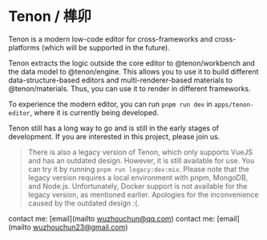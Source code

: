 # Tenon / 榫卯

Tenon is a modern low-code editor for cross-frameworks and cross-platforms (which will be supported in the future).

Tenon extracts the logic outside the core editor to @tenon/workbench and the data model to @tenon/engine. This allows you to use it to build different data-structure-based editors and multi-renderer-based materials to @tenon/materials. Thus, you can use it to render in different frameworks.

To experience the modern editor, you can run `pnpm run dev` in `apps/tenon-editor`, where it is currently being developed.

Tenon still has a long way to go and is still in the early stages of development. If you are interested in this project, please join us.

> There is also a legacy version of Tenon, which only supports VueJS and has an outdated design. However, it is still available for use. You can try it by running `pnpm run legacy:dev:mix`. Please note that the legacy version requires a local environment with pnpm, MongoDB, and Node.js. Unfortunately, Docker support is not available for the legacy version, as mentioned earlier. Apologies for the inconvenience caused by the outdated design :(.

contact me: [email](mailto wuzhouchun@qq.com)
contact me: [email](mailto wuzhouchun23@gmail.com)

